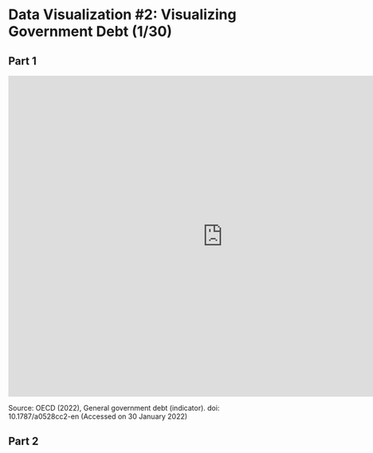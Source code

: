 # Data Visualization #2: Visualizing Government Debt (1/30)

## Part 1

<iframe src="https://data.oecd.org/chart/6Bl8" width="860" height="645" style="border: 0" mozallowfullscreen="true" webkitallowfullscreen="true" allowfullscreen="true"><a href="https://data.oecd.org/chart/6Bl8" target="_blank">OECD Chart: General government debt, Total, % of GDP, Annual, 2018</a></iframe>

Source: OECD (2022), General government debt (indicator). doi: 10.1787/a0528cc2-en (Accessed on 30 January 2022)

## Part 2

<div class="flourish-embed flourish-chart" data-src="visualisation/8565011"><script src="https://public.flourish.studio/resources/embed.js"></script></div>
